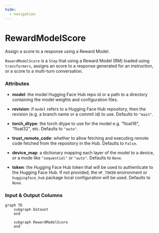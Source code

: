 ```yaml
---
hide:
  - navigation
---
```

# RewardModelScore

Assign a score to a response using a Reward Model.



`RewardModelScore` is a `Step` that using a Reward Model (RM) loaded using `transformers`,
    assigns an score to a response generated for an instruction, or a score to a multi-turn
    conversation.





### Attributes

- **model**: the model Hugging Face Hub repo id or a path to a directory containing the  model weights and configuration files.

- **revision**: if `model` refers to a Hugging Face Hub repository, then the revision  (e.g. a branch name or a commit id) to use. Defaults to `"main"`.

- **torch_dtype**: the torch dtype to use for the model e.g. "float16", "float32", etc.  Defaults to `"auto"`.

- **trust_remote_code**: whether to allow fetching and executing remote code fetched  from the repository in the Hub. Defaults to `False`.

- **device_map**: a dictionary mapping each layer of the model to a device, or a mode like `"sequential"` or `"auto"`. Defaults to `None`.

- **token**: the Hugging Face Hub token that will be used to authenticate to the Hugging  Face Hub. If not provided, the `HF_TOKEN` environment or `huggingface_hub` package  local configuration will be used. Defaults to `None`.





### Input & Output Columns

``` mermaid
graph TD
	subgraph Dataset
	end

	subgraph RewardModelScore
	end


```









